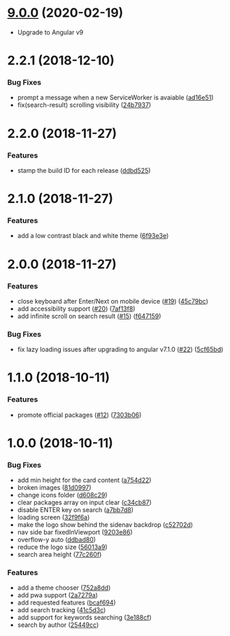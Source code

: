 # [9.0.0](https://github.com/ngxtools/ngx.tools/compare/2.7.1...9.0.0) (2020-02-19)

* Upgrade to Angular v9

<a name="2.2.1"></a>
# 2.2.1 (2018-12-10)

### Bug Fixes

* prompt a message when a new ServiceWorker is avaiable ([ad16e51](https://github.com/ngxtools/ngx.tools/commit/ad16e51))
* fix(search-result) scrolling visibility ([24b7937](https://github.com/ngxtools/ngx.tools/commit/24b7937))

<a name="2.2.0"></a>
# 2.2.0 (2018-11-27)

### Features

* stamp the build ID for each release ([ddbd525](https://github.com/ngxtools/ngx.tools/commit/ddbd525))

<a name="2.1.0"></a>
# 2.1.0 (2018-11-27)

### Features

* add a low contrast black and white theme ([6f93e3e](https://github.com/ngxtools/ngx.tools/commit/6f93e3e))

<a name="2.0.0"></a>
# 2.0.0 (2018-11-27)

### Features

* close keyboard after Enter/Next on mobile device ([#19](https://github.com/ngxtools/ngx.tools/issues/19)) ([45c79bc](https://github.com/ngxtools/ngx.tools/commit/45c79bc))
* add accessibility support ([#20](https://github.com/ngxtools/ngx.tools/issues/20)) ([7af13f8](https://github.com/ngxtools/ngx.tools/commit/7af13f8))
* add infinite scroll on search result ([#15](https://github.com/ngxtools/ngx.tools/issues/15)) ([f647159](https://github.com/ngxtools/ngx.tools/commit/f647159))


### Bug Fixes

* fix lazy loading issues after upgrading to angular v7.1.0 ([#22](https://github.com/ngxtools/ngx.tools/issues/22)) ([5cf65bd](https://github.com/ngxtools/ngx.tools/commit/5cf65bd))

<a name="1.1.0"></a>
# 1.1.0 (2018-10-11)

### Features

* promote official packages ([#12](https://github.com/ngxtools/ngx.tools/issues/12)) ([7303b06](https://github.com/ngxtools/ngx.tools/commit/7303b06))

<a name="1.0.0"></a>
# 1.0.0 (2018-10-11)


### Bug Fixes

* add min height for the card content ([a754d22](https://github.com/ngxtools/ngx.tools/commit/a754d22))
* broken images ([81d0997](https://github.com/ngxtools/ngx.tools/commit/81d0997))
* change icons folder ([d608c29](https://github.com/ngxtools/ngx.tools/commit/d608c29))
* clear packages array on input clear ([c34cb87](https://github.com/ngxtools/ngx.tools/commit/c34cb87))
* disable ENTER key on search ([a7bb7d8](https://github.com/ngxtools/ngx.tools/commit/a7bb7d8))
* loading screen ([32f9f6a](https://github.com/ngxtools/ngx.tools/commit/32f9f6a))
* make the logo show behind the sidenav backdrop ([c52702d](https://github.com/ngxtools/ngx.tools/commit/c52702d))
* nav side bar fixedInViewport ([9203e86](https://github.com/ngxtools/ngx.tools/commit/9203e86))
* overflow-y auto ([ddbad80](https://github.com/ngxtools/ngx.tools/commit/ddbad80))
* reduce the logo size ([56013a9](https://github.com/ngxtools/ngx.tools/commit/56013a9))
* search area height ([77c260f](https://github.com/ngxtools/ngx.tools/commit/77c260f))


### Features

* add a theme chooser ([752a8dd](https://github.com/ngxtools/ngx.tools/commit/752a8dd))
* add pwa support ([2a7279a](https://github.com/ngxtools/ngx.tools/commit/2a7279a))
* add requested features ([bcaf694](https://github.com/ngxtools/ngx.tools/commit/bcaf694))
* add search tracking ([41c5d3c](https://github.com/ngxtools/ngx.tools/commit/41c5d3c))
* add support for keywords searching ([3e188cf](https://github.com/ngxtools/ngx.tools/commit/3e188cf))
* search by author ([25449cc](https://github.com/ngxtools/ngx.tools/commit/25449cc))



